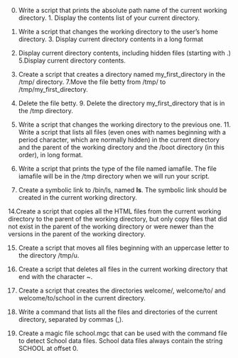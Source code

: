 0. Write a script that prints the absolute path name of the current working directory. 1. Display the contents list of your current directory.

2. Write a script that changes the working directory to the user’s home directory. 3. Display current directory contents in a long format

4. Display current directory contents, including hidden files (starting with .) 5.Display current directory contents.

6. Create a script that creates a directory named my_first_directory in the /tmp/ directory. 7.Move the file betty from /tmp/ to /tmp/my_first_directory.

8. Delete the file betty. 9. Delete the directory my_first_directory that is in the /tmp directory.

10. Write a script that changes the working directory to the previous one. 11. Write a script that lists all files (even ones with names beginning with a period character, which are normally hidden) in the current directory and the parent of the working directory and the /boot directory (in this order), in long format.

12. Write a script that prints the type of the file named iamafile. The file iamafile will be in the /tmp directory when we will run your script.

13. Create a symbolic link to /bin/ls, named __ls__. The symbolic link should be created in the current working directory.

14.Create a script that copies all the HTML files from the current working directory to the parent of the working directory, but only copy files that did not exist in the parent of the working directory or were newer than the versions in the parent of the working directory.

15. Create a script that moves all files beginning with an uppercase letter to the directory /tmp/u. 

16. Create a script that deletes all files in the current working directory that end with the character ~.

17. Create a script that creates the directories welcome/, welcome/to/ and welcome/to/school in the current directory.

18. Write a command that lists all the files and directories of the current directory, separated by commas (,).

19. Create a magic file school.mgc that can be used with the command file to detect School data files. School data files always contain the string SCHOOL at offset 0.



